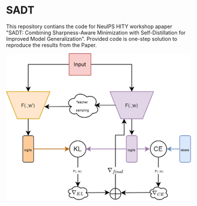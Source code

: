 # SADT
This repository contians the code for NeuIPS HITY workshop apaper "SADT: Combining Sharpness-Aware Minimization with Self-Distillation for Improved Model Generalization". Provided code is one-step solution to reproduce the results from the Paper.

![My Image](fig/ud.png)
